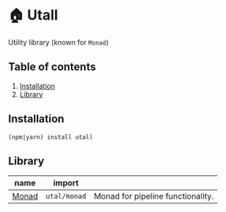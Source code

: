 # 🏠 Utall
Utility library (known for `Monad`)

## Table of contents

1. [Installation](#installation)
1. [Library](#library)

## Installation
`(npm|yarn) install utall`

## Library

| name | import ||
|-|-|-
|[Monad](./docs/monad.md)| `utal/monad` |Monad for pipeline functionality.